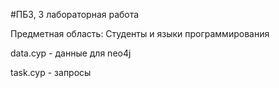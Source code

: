 #ПБЗ, 3 лабораторная работа

Предметная область: Студенты и языки программирования

data.cyp - данные для neo4j

task.cyp - запросы
